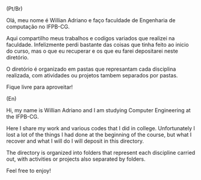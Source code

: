 (Pt/Br)

Olá, meu nome é Willian Adriano e faço faculdade de Engenharia de computação no IFPB-CG.

Aqui compartilho meus trabalhos e codígos variados que realizei na faculdade. Infelizmente perdi bastante das coisas que tinha feito ao inicio do curso, mas o que eu recuperar e os que eu farei depositarei neste diretório. 

O diretório é organizado em pastas que represantam cada disciplina realizada, com atividades ou projetos tambem separados por pastas. 

Fique livre para aproveitar!



(En)

Hi, my name is Willian Adriano and I am studying Computer Engineering at the IFPB-CG.

Here I share my work and various codes that I did in college. Unfortunately I lost a lot of the things I had done at the beginning of the course, but what I recover and what I will do I will deposit in this directory.

The directory is organized into folders that represent each discipline carried out, with activities or projects also separated by folders.

Feel free to enjoy!
